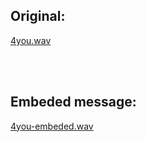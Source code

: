 ## Original:

[4you.wav](https://drive.google.com/file/d/14ve0u8YfJWz1_eIZnJPlt0k6_vz8hRHy/view?usp=share_link)

<br/>
<br/>

## Embeded message:

[4you-embeded.wav](https://drive.google.com/file/d/10wPJ00dwvYrnf5nK9YSJuez-fT7b17nZ/view?usp=share_link)
